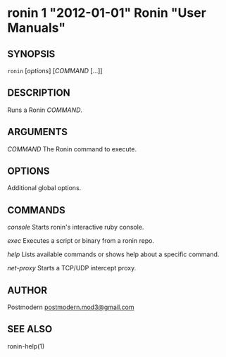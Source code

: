 # ronin 1 "2012-01-01" Ronin "User Manuals"

## SYNOPSIS

`ronin` [*options*] [*COMMAND* [...]]

## DESCRIPTION

Runs a Ronin *COMMAND*.

## ARGUMENTS

*COMMAND*
	The Ronin command to execute.

## OPTIONS

Additional global options.

## COMMANDS

*console*
  Starts ronin's interactive ruby console.

*exec*
  Executes a script or binary from a ronin repo.

*help*
  Lists available commands or shows help about a specific command.

*net-proxy*
  Starts a TCP/UDP intercept proxy.

## AUTHOR

Postmodern <postmodern.mod3@gmail.com>

## SEE ALSO

ronin-help(1)
